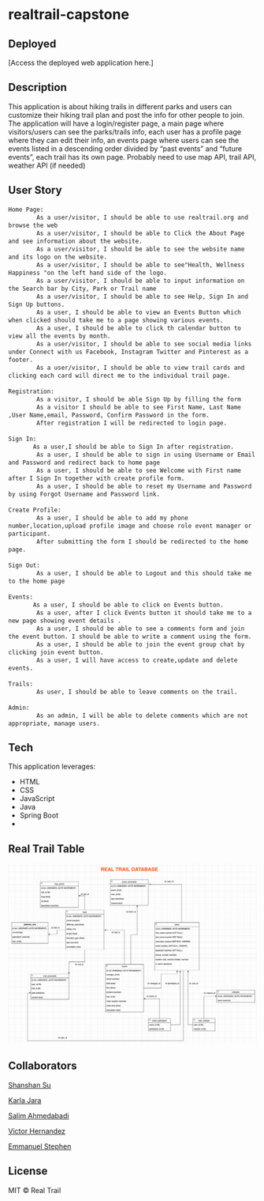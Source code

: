 # realtrail-capstone


## Deployed
[Access the deployed web application here.]

## Description
This application is about hiking trails in different parks and users can customize their hiking trail plan and post the info for other people to join. The application will have a login/register page, a main page where visitors/users can see the parks/trails info, each user has a profile page where they can edit their info, an events page where users can see the events listed in a descending order divided by “past events” and “future events”, each trail has its own page. Probably need to use map API, trail API, weather API (if needed)

## User Story
```
Home Page: 
        As a user/visitor, I should be able to use realtrail.org and browse the web
        As a user/visitor, I should be able to Click the About Page and see information about the website.
        As a user/visitor, I should be able to see the website name and its logo on the website.
        As a user/visitor, I should be able to see"Health, Wellness Happiness "on the left hand side of the logo.
        As a user/visitor, I should be able to input information on the Search bar by City, Park or Trail name
        As a user/visitor, I should be able to see Help, Sign In and Sign Up buttons.
        As a user, I should be able to view an Events Button which when clicked should take me to a page showing various events.
        As a user, I should be able to click th calendar button to view all the events by month.
        As a user/visitor, I should be able to see social media links under Connect with us Facebook, Instagram Twitter and Pinterest as a footer.
        As a user/visitor, I should be able to view trail cards and clicking each card will direct me to the individual trail page.
        
Registration:
        As a visitor, I should be able Sign Up by filling the form
        As a visitor I should be able to see First Name, Last Name ,User Name,email, Password, Confirm Password in the form.
        After registration I will be redirected to login page.
        
Sign In:
       As a user,I should be able to Sign In after registration.
        As a user, I should be able to sign in using Username or Email and Password and redirect back to home page
        As a user, I should be able to see Welcome with First name after I Sign In together with create profile form.
        As a user, I should be able to reset my Username and Password by using Forgot Username and Password link. 
        
Create Profile:
        As a user, I should be able to add my phone number,location,upload profile image and choose role event manager or participant.
        After submitting the form I should be redirected to the home page.
        
Sign Out:
        As a user, I should be able to Logout and this should take me to the home page
        
Events:
       As a user, I should be able to click on Events button.
        As a user, after I click Events button it should take me to a new page showing event details .
        As a user, I should be able to see a comments form and join the event button. I should be able to write a comment using the form.
        As a user, I should be able to join the event group chat by clicking join event button.
        As a user, I will have access to create,update and delete events. 
        
Trails:
        As user, I should be able to leave comments on the trail.
        
Admin:
        As an admin, I will be able to delete comments which are not appropriate, manage users.
```

## Tech

This application leverages:
* HTML
* CSS
* JavaScript
* Java
* Spring Boot 
*

## Real Trail Table
![Secreenshot](planning%20notes/Screen%20Shot%202021-06-21%20at%2011.37.19%20AM.png)

## Collaborators
[Shanshan Su](https://github.com/shanshan-su)

[Karla Jara](https://github.com/karla-jara)

[Salim Ahmedabadi](https://github.com/salimk785)

[Victor Hernandez](https://github.com/Victor-G87)

[Emmanuel Stephen](https://github.com/Manii-dot)

## License
MIT © Real Trail 